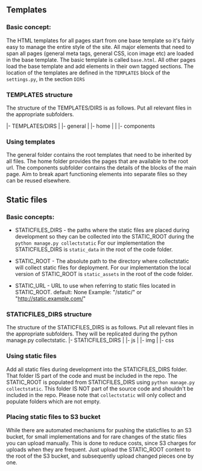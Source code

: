 ## Templates
### Basic concept:
The HTML templates for all pages start from one base template so it's fairly easy to manage the entire style of the site. 
All major elements that need to span all pages (general meta tags, general CSS, icon image etc) are loaded in the base template.
The basic template is called `base.html`. All other pages load the base template and add elements in their own tagged sections. 
The location of the templates are defined in the `TEMPLATES` block of the `settings.py`, in the section `DIRS` 

### TEMPLATES structure 
The structure of the TEMPLATES/DIRS is as follows. Put all relevant files in the appropriate subfolders. 

|- TEMPLATES/DIRS
|   |- general
|   |- home
|   |   |- components

### Using templates
The general folder contains the root templates that need to be inherited by all files.
The home folder provides the pages that are available to the root url. 
The components subfolder contains the details of the blocks of the main page. Aim to break apart functioning elements into separate files so they can be reused elsewhere.


## Static files
### Basic concepts:
* STATICFILES_DIRS  - the paths where the static files are placed during development so they can be collected into the STATIC_ROOT during the `python manage.py collectstatic`
For our implementation the STATICFILES_DIRS is `static_data` in the root of the code folder.

* STATIC_ROOT - The absolute path to the directory where collectstatic will collect static files for deployment.
For our implementation the local version of STATIC_ROOT is `static_assets` in the root of the code folder.

* STATIC_URL - URL to use when referring to static files located in STATIC_ROOT.
    default: None
    Example: "/static/" or "http://static.example.com/"

### STATICFILES_DIRS structure
The structure of the STATICFILES_DIRS is as follows. Put all relevant files in the appropriate subfolders. They will be replicated during the python manage.py collectstatic.
|- STATICFILES_DIRS
|   |- js
|   |- img
|   |- css

### Using static files
Add all static files during development into the STATICFILES_DIRS folder. That folder IS part of the code and must be included in the repo. 
The STATIC_ROOT is populated from STATICFILES_DIRS using  `python manage.py collectstatic`. This folder IS NOT part of the source code and shouldn't be included in the repo.
Please note that `collectstatic` will only collect and populate folders which are not empty.

### Placing static files to S3 bucket
While there are automated mechanisms for pushing the staticfiles to an S3 bucket, for small implementations and for rare changes of the static files you can upload manually. 
This is done to reduce costs, since S3 charges for uploads when they are frequent.
Just upload the STATIC_ROOT content to the root of the S3 bucket, and subsequently upload changed pieces one by one. 